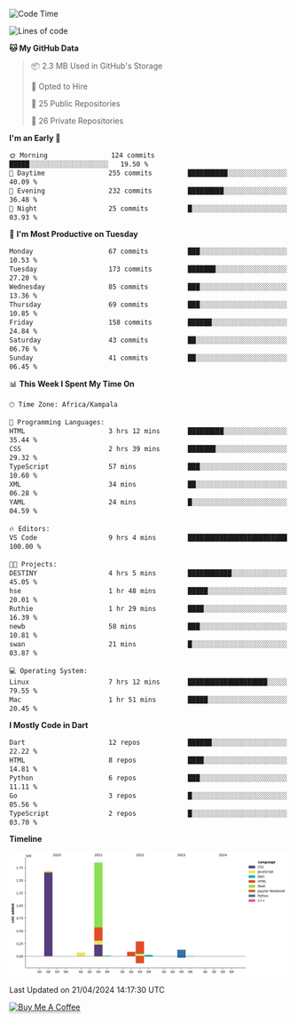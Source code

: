 <!--START_SECTION:waka-->
![Code Time](http://img.shields.io/badge/Code%20Time-529%20hrs%2051%20mins-blue)

![Lines of code](https://img.shields.io/badge/From%20Hello%20World%20I%27ve%20Written-4.1%20million%20lines%20of%20code-blue)

**🐱 My GitHub Data** 

> 📦 2.3 MB Used in GitHub's Storage 
 > 
> 💼 Opted to Hire
 > 
> 📜 25 Public Repositories 
 > 
> 🔑 26 Private Repositories 
 > 
**I'm an Early 🐤** 

```text
🌞 Morning                124 commits         █████░░░░░░░░░░░░░░░░░░░░   19.50 % 
🌆 Daytime                255 commits         ██████████░░░░░░░░░░░░░░░   40.09 % 
🌃 Evening                232 commits         █████████░░░░░░░░░░░░░░░░   36.48 % 
🌙 Night                  25 commits          █░░░░░░░░░░░░░░░░░░░░░░░░   03.93 % 
```
📅 **I'm Most Productive on Tuesday** 

```text
Monday                   67 commits          ███░░░░░░░░░░░░░░░░░░░░░░   10.53 % 
Tuesday                  173 commits         ███████░░░░░░░░░░░░░░░░░░   27.20 % 
Wednesday                85 commits          ███░░░░░░░░░░░░░░░░░░░░░░   13.36 % 
Thursday                 69 commits          ███░░░░░░░░░░░░░░░░░░░░░░   10.85 % 
Friday                   158 commits         ██████░░░░░░░░░░░░░░░░░░░   24.84 % 
Saturday                 43 commits          ██░░░░░░░░░░░░░░░░░░░░░░░   06.76 % 
Sunday                   41 commits          ██░░░░░░░░░░░░░░░░░░░░░░░   06.45 % 
```


📊 **This Week I Spent My Time On** 

```text
🕑︎ Time Zone: Africa/Kampala

💬 Programming Languages: 
HTML                     3 hrs 12 mins       █████████░░░░░░░░░░░░░░░░   35.44 % 
CSS                      2 hrs 39 mins       ███████░░░░░░░░░░░░░░░░░░   29.32 % 
TypeScript               57 mins             ███░░░░░░░░░░░░░░░░░░░░░░   10.60 % 
XML                      34 mins             ██░░░░░░░░░░░░░░░░░░░░░░░   06.28 % 
YAML                     24 mins             █░░░░░░░░░░░░░░░░░░░░░░░░   04.59 % 

🔥 Editors: 
VS Code                  9 hrs 4 mins        █████████████████████████   100.00 % 

🐱‍💻 Projects: 
DESTINY                  4 hrs 5 mins        ███████████░░░░░░░░░░░░░░   45.05 % 
hse                      1 hr 48 mins        █████░░░░░░░░░░░░░░░░░░░░   20.01 % 
Ruthie                   1 hr 29 mins        ████░░░░░░░░░░░░░░░░░░░░░   16.39 % 
newb                     58 mins             ███░░░░░░░░░░░░░░░░░░░░░░   10.81 % 
swan                     21 mins             █░░░░░░░░░░░░░░░░░░░░░░░░   03.87 % 

💻 Operating System: 
Linux                    7 hrs 12 mins       ████████████████████░░░░░   79.55 % 
Mac                      1 hr 51 mins        █████░░░░░░░░░░░░░░░░░░░░   20.45 % 
```

**I Mostly Code in Dart** 

```text
Dart                     12 repos            ██████░░░░░░░░░░░░░░░░░░░   22.22 % 
HTML                     8 repos             ████░░░░░░░░░░░░░░░░░░░░░   14.81 % 
Python                   6 repos             ███░░░░░░░░░░░░░░░░░░░░░░   11.11 % 
Go                       3 repos             █░░░░░░░░░░░░░░░░░░░░░░░░   05.56 % 
TypeScript               2 repos             █░░░░░░░░░░░░░░░░░░░░░░░░   03.70 % 
```



**Timeline**

![Lines of Code chart](https://raw.githubusercontent.com/drexhacker/drexhacker/main/assets/bar_graph.png)


 Last Updated on 21/04/2024 14:17:30 UTC
<!--END_SECTION:waka-->

<a href="https://www.buymeacoffee.com/drexsoftorg" target="_blank"><img src="https://www.buymeacoffee.com/assets/img/custom_images/orange_img.png" alt="Buy Me A Coffee" style="height: 41px !important;width: 174px !important;box-shadow: 0px 3px 2px 0px rgba(190, 190, 190, 0.5) !important;-webkit-box-shadow: 0px 3px 2px 0px rgba(190, 190, 190, 0.5) !important;" ></a>


<!---
drexhacker/drexhacker is a ✨ special ✨ repository because its `README.md` (this file) appears on your GitHub profile.
You can click the Preview link to take a look at your changes.
--->

